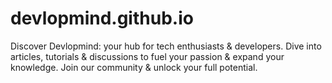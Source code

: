 # devlopmind.github.io
Discover Devlopmind: your hub for tech enthusiasts &amp; developers. Dive into articles, tutorials &amp; discussions to fuel your passion &amp; expand your knowledge. Join our community &amp; unlock your full potential.
